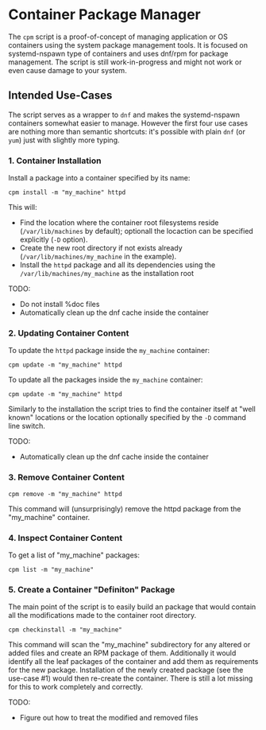 # Container Package Manager

The `cpm` script is a proof-of-concept of managing application or OS containers using the system package management tools.
It is focused on systemd-nspawn type of containers and uses dnf/rpm for package management. The script is still
work-in-progress and might not work or even cause damage to your system.

## Intended Use-Cases

The script serves as a wrapper to `dnf` and makes the systemd-nspawn containers somewhat easier to manage. However the
first four use cases are nothing more than semantic shortcuts: it's possible with plain `dnf` (or `yum`) just with
slightly more typing.

### 1. Container Installation

Install a package into a container specified by its name:

```
cpm install -m "my_machine" httpd
```

This will:
* Find the location where the container root filesystems reside (`/var/lib/machines` by default); optionall the locaction can be
specified explicitly (`-D` option).
* Create the new root directory if not exists already (`/var/lib/machines/my_machine` in the example).
* Install the `httpd` package and all its dependencies using the `/var/lib/machines/my_machine` as the installation root

TODO:
* Do not install %doc files
* Automatically clean up the dnf cache inside the container

### 2. Updating Container Content

To update the `httpd` package inside the `my_machine` container:

```
cpm update -m "my_machine" httpd
```

To update all the packages inside the `my_machine` container:

```
cpm update -m "my_machine" httpd
```

Similarly to the installation the script tries to find the container itself at "well known" locations or the location
optionally specified by the `-D` command line switch.

TODO:

* Automatically clean up the dnf cache inside the container

### 3. Remove Container Content


```
cpm remove -m "my_machine" httpd
```

This command will (unsurprisingly) remove the httpd package from the "my_machine" container.


### 4. Inspect Container Content

To get a list of "my_machine" packages:

```
cpm list -m "my_machine"
```

### 5. Create a Container "Definiton" Package

The main point of the script is to easily build an package that would contain all the modifications made to the container
root directory.

```
cpm checkinstall -m "my_machine"
```

This command will scan the "my_machine" subdirectory for any altered or added files and create an RPM package of them.
Additionally it would identify all the leaf packages of the container and add them as requirements for the new package.
Installation of the newly created package (see the use-case #1) would then re-create the container. There is still a lot
missing for this to work completely and correctly.

TODO:
* Figure out how to treat the modified and removed files
